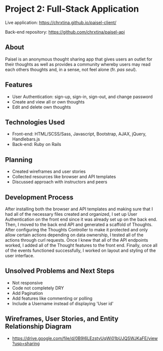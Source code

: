 # Project 2: Full-Stack Application

Live application: https://chrxtina.github.io/paisel-client/

Back-end repository: https://github.com/chrxtina/paisel-api

## About

Paisel is an anonymous thought sharing app that gives users an outlet for their thoughts as well as provides a community whereby users may read each others thoughts and, in a sense, not feel alone (fr. *pas seul*).

## Features

- User Authentication: sign-up, sign-in, sign-out, and change password
- Create and view all or own thoughts
- Edit and delete own thoughts

## Technologies Used

- Front-end: HTML/SCSS/Sass, Javascript, Bootstrap, AJAX, jQuery, Handlebars.js
- Back-end: Ruby on Rails

## Planning

- Created wireframes and user stories
- Collected resources like browser and API templates
- Discussed approach with instructors and peers

## Development Process

After installing both the browser and API templates and making sure that I had all of the necessary files created and organized, I set up User Authentication on the front end since it was already set up on the back end. Then, I moved to the back end API and generated a scaffold of Thoughts. After configuring the Thoughts Controller to make it protected and only allow certain actions depending on data ownership, I tested all of the actions through curl requests. Once I knew that all of the API endpoints worked, I added all of the Thought features to the front end. Finally, once all of the events functioned successfully, I worked on layout and styling of the user interface.


## Unsolved Problems and Next Steps

- Not responsive
- Code not completely DRY
- Add Pagination
- Add features like commenting or polling
- Include a Username instead of displaying 'User id'

## Wireframes, User Stories, and Entity Relationship Diagram

- https://drive.google.com/file/d/0B9I6LEzstvUqWi01bUJQSWJKaFE/view?usp=sharing

